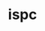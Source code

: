 ---
title: "ispc"
layout: cache
categories: [package, develop]
meta: {"versions": ["1.21.1"], "compilers": ["gcc@=11.1.0"], "oss": ["ubuntu20.04"], "platforms": ["linux"], "targets": ["x86_64_v3"], "stacks": ["data-vis-sdk", "root"], "num_specs": 8, "num_specs_by_stack": {"root": 8, "data-vis-sdk": 8}}
spec_details: [{"hash": "2uuk5ghepsja23fhwbwbns3f2cwbkga2", "compiler": "gcc@=11.1.0", "versions": ["1.21.1"], "os": "ubuntu20.04", "platform": "linux", "target": "x86_64_v3", "variants": ["build_system=cmake", "build_type=Release", "generator=make", "~ipo"], "stacks": ["root", "data-vis-sdk"], "size": "-", "tarball": "https://binaries.spack.io/develop/build_cache/linux-ubuntu20.04-x86_64_v3/gcc-11.1.0/ispc-1.21.1/linux-ubuntu20.04-x86_64_v3-gcc-11.1.0-ispc-1.21.1-2uuk5ghepsja23fhwbwbns3f2cwbkga2.spack"}, {"hash": "rgdzuie4pzrfknjynj6lsiz4ihglkcwf", "compiler": "gcc@=11.1.0", "versions": ["1.21.1"], "os": "ubuntu20.04", "platform": "linux", "target": "x86_64_v3", "variants": ["build_system=cmake", "build_type=Release", "generator=make", "~ipo"], "stacks": ["root", "data-vis-sdk"], "size": "-", "tarball": "https://binaries.spack.io/develop/build_cache/linux-ubuntu20.04-x86_64_v3/gcc-11.1.0/ispc-1.21.1/linux-ubuntu20.04-x86_64_v3-gcc-11.1.0-ispc-1.21.1-rgdzuie4pzrfknjynj6lsiz4ihglkcwf.spack"}, {"hash": "ryk2p73ducn7gu7hvxenfcb6fdybbrqp", "compiler": "gcc@=11.1.0", "versions": ["1.21.1"], "os": "ubuntu20.04", "platform": "linux", "target": "x86_64_v3", "variants": ["build_system=cmake", "build_type=Release", "generator=make", "~ipo"], "stacks": ["root", "data-vis-sdk"], "size": "-", "tarball": "https://binaries.spack.io/develop/build_cache/linux-ubuntu20.04-x86_64_v3/gcc-11.1.0/ispc-1.21.1/linux-ubuntu20.04-x86_64_v3-gcc-11.1.0-ispc-1.21.1-ryk2p73ducn7gu7hvxenfcb6fdybbrqp.spack"}, {"hash": "hygacflmgij3uhspcalkjwhl7xrz63sz", "compiler": "gcc@=11.1.0", "versions": ["1.21.1"], "os": "ubuntu20.04", "platform": "linux", "target": "x86_64_v3", "variants": ["build_system=cmake", "build_type=Release", "generator=make", "~ipo"], "stacks": ["root", "data-vis-sdk"], "size": "-", "tarball": "https://binaries.spack.io/develop/build_cache/linux-ubuntu20.04-x86_64_v3/gcc-11.1.0/ispc-1.21.1/linux-ubuntu20.04-x86_64_v3-gcc-11.1.0-ispc-1.21.1-hygacflmgij3uhspcalkjwhl7xrz63sz.spack"}, {"hash": "63tm3futbi7xdkyfht5vamvsg5nxzkct", "compiler": "gcc@=11.1.0", "versions": ["1.21.1"], "os": "ubuntu20.04", "platform": "linux", "target": "x86_64_v3", "variants": ["build_system=cmake", "build_type=Release", "generator=make", "~ipo"], "stacks": ["root", "data-vis-sdk"], "size": "-", "tarball": "https://binaries.spack.io/develop/build_cache/linux-ubuntu20.04-x86_64_v3/gcc-11.1.0/ispc-1.21.1/linux-ubuntu20.04-x86_64_v3-gcc-11.1.0-ispc-1.21.1-63tm3futbi7xdkyfht5vamvsg5nxzkct.spack"}, {"hash": "e7wamt2ubzstgtgic62mfpccgt6cpsge", "compiler": "gcc@=11.1.0", "versions": ["1.21.1"], "os": "ubuntu20.04", "platform": "linux", "target": "x86_64_v3", "variants": ["build_system=cmake", "build_type=Release", "generator=make", "~ipo"], "stacks": ["root", "data-vis-sdk"], "size": "-", "tarball": "https://binaries.spack.io/develop/build_cache/linux-ubuntu20.04-x86_64_v3/gcc-11.1.0/ispc-1.21.1/linux-ubuntu20.04-x86_64_v3-gcc-11.1.0-ispc-1.21.1-e7wamt2ubzstgtgic62mfpccgt6cpsge.spack"}, {"hash": "xf7cdmt7jeuutazfbdoffv5xfy7vcuke", "compiler": "gcc@=11.1.0", "versions": ["1.21.1"], "os": "ubuntu20.04", "platform": "linux", "target": "x86_64_v3", "variants": ["build_system=cmake", "build_type=Release", "generator=make", "~ipo"], "stacks": ["root", "data-vis-sdk"], "size": "-", "tarball": "https://binaries.spack.io/develop/build_cache/linux-ubuntu20.04-x86_64_v3/gcc-11.1.0/ispc-1.21.1/linux-ubuntu20.04-x86_64_v3-gcc-11.1.0-ispc-1.21.1-xf7cdmt7jeuutazfbdoffv5xfy7vcuke.spack"}, {"hash": "ja27wyfxcwow6gqtbyp3kvk73a65opuo", "compiler": "gcc@=11.1.0", "versions": ["1.21.1"], "os": "ubuntu20.04", "platform": "linux", "target": "x86_64_v3", "variants": ["build_system=cmake", "build_type=Release", "generator=make", "~ipo"], "stacks": ["root", "data-vis-sdk"], "size": "-", "tarball": "https://binaries.spack.io/develop/build_cache/linux-ubuntu20.04-x86_64_v3/gcc-11.1.0/ispc-1.21.1/linux-ubuntu20.04-x86_64_v3-gcc-11.1.0-ispc-1.21.1-ja27wyfxcwow6gqtbyp3kvk73a65opuo.spack"}]
---